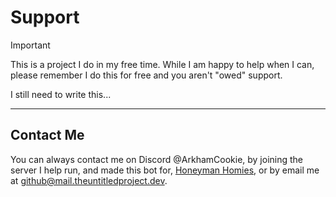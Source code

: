 # Support

> [!IMPORTANT]
> This is a project I do in my free time.
> While I am happy to help when I can,
> please remember I do this for free and you aren't "owed" support.

I still need to write this...

---

## Contact Me

You can always contact me on Discord @ArkhamCookie,
by joining the server I help run, and made this bot for, [Honeyman Homies](https://discord.gg/sAtsmPrnJq),
or by email me at [github@mail.theuntitledproject.dev](mailto:github@mail.theuntitledproject.dev).
